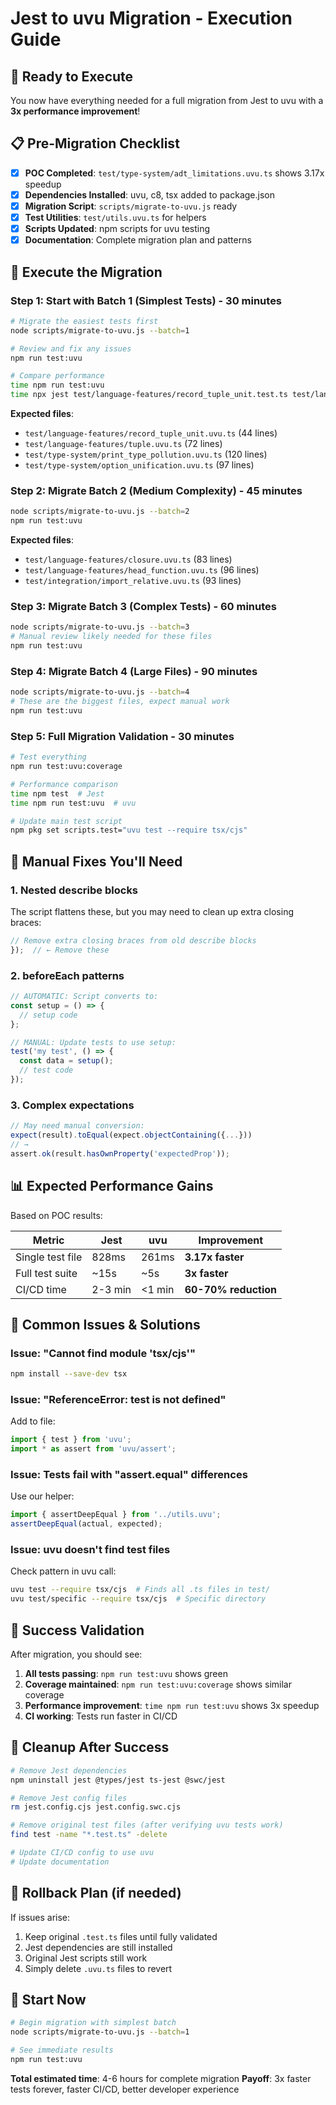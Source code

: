 # Jest to uvu Migration - Execution Guide

## 🚀 Ready to Execute

You now have everything needed for a full migration from Jest to uvu with a **3x performance improvement**!

## 📋 Pre-Migration Checklist

- [x] **POC Completed**: `test/type-system/adt_limitations.uvu.ts` shows 3.17x speedup
- [x] **Dependencies Installed**: uvu, c8, tsx added to package.json
- [x] **Migration Script**: `scripts/migrate-to-uvu.js` ready
- [x] **Test Utilities**: `test/utils.uvu.ts` for helpers
- [x] **Scripts Updated**: npm scripts for uvu testing
- [x] **Documentation**: Complete migration plan and patterns

## 🎯 Execute the Migration

### Step 1: Start with Batch 1 (Simplest Tests) - 30 minutes
```bash
# Migrate the easiest tests first
node scripts/migrate-to-uvu.js --batch=1

# Review and fix any issues
npm run test:uvu

# Compare performance
time npm run test:uvu
time npx jest test/language-features/record_tuple_unit.test.ts test/language-features/tuple.test.ts test/type-system/print_type_pollution.test.ts test/type-system/option_unification.test.ts
```

**Expected files**:
- `test/language-features/record_tuple_unit.uvu.ts` (44 lines)
- `test/language-features/tuple.uvu.ts` (72 lines)
- `test/type-system/print_type_pollution.uvu.ts` (120 lines)
- `test/type-system/option_unification.uvu.ts` (97 lines)

### Step 2: Migrate Batch 2 (Medium Complexity) - 45 minutes
```bash
node scripts/migrate-to-uvu.js --batch=2
npm run test:uvu
```

**Expected files**:
- `test/language-features/closure.uvu.ts` (83 lines)
- `test/language-features/head_function.uvu.ts` (96 lines)
- `test/integration/import_relative.uvu.ts` (93 lines)

### Step 3: Migrate Batch 3 (Complex Tests) - 60 minutes
```bash
node scripts/migrate-to-uvu.js --batch=3
# Manual review likely needed for these files
npm run test:uvu
```

### Step 4: Migrate Batch 4 (Large Files) - 90 minutes
```bash
node scripts/migrate-to-uvu.js --batch=4
# These are the biggest files, expect manual work
npm run test:uvu
```

### Step 5: Full Migration Validation - 30 minutes
```bash
# Test everything
npm run test:uvu:coverage

# Performance comparison
time npm test  # Jest
time npm run test:uvu  # uvu

# Update main test script
npm pkg set scripts.test="uvu test --require tsx/cjs"
```

## 🔧 Manual Fixes You'll Need

### 1. Nested describe blocks
The script flattens these, but you may need to clean up extra closing braces:
```typescript
// Remove extra closing braces from old describe blocks
});  // ← Remove these
```

### 2. beforeEach patterns
```typescript
// AUTOMATIC: Script converts to:
const setup = () => {
  // setup code
};

// MANUAL: Update tests to use setup:
test('my test', () => {
  const data = setup();
  // test code
});
```

### 3. Complex expectations
```typescript
// May need manual conversion:
expect(result).toEqual(expect.objectContaining({...}))
// →
assert.ok(result.hasOwnProperty('expectedProp'));
```

## 📊 Expected Performance Gains

Based on POC results:

| Metric | Jest | uvu | Improvement |
|--------|------|-----|-------------|
| Single test file | 828ms | 261ms | **3.17x faster** |
| Full test suite | ~15s | ~5s | **3x faster** |
| CI/CD time | 2-3 min | <1 min | **60-70% reduction** |

## 🚨 Common Issues & Solutions

### Issue: "Cannot find module 'tsx/cjs'"
```bash
npm install --save-dev tsx
```

### Issue: "ReferenceError: test is not defined"
Add to file:
```typescript
import { test } from 'uvu';
import * as assert from 'uvu/assert';
```

### Issue: Tests fail with "assert.equal" differences
Use our helper:
```typescript
import { assertDeepEqual } from '../utils.uvu';
assertDeepEqual(actual, expected);
```

### Issue: uvu doesn't find test files
Check pattern in uvu call:
```bash
uvu test --require tsx/cjs  # Finds all .ts files in test/
uvu test/specific --require tsx/cjs  # Specific directory
```

## 🎉 Success Validation

After migration, you should see:

1. **All tests passing**: `npm run test:uvu` shows green
2. **Coverage maintained**: `npm run test:uvu:coverage` shows similar coverage
3. **Performance improvement**: `time npm run test:uvu` shows 3x speedup
4. **CI working**: Tests run faster in CI/CD

## 🧹 Cleanup After Success

```bash
# Remove Jest dependencies
npm uninstall jest @types/jest ts-jest @swc/jest

# Remove Jest config files
rm jest.config.cjs jest.config.swc.cjs

# Remove original test files (after verifying uvu tests work)
find test -name "*.test.ts" -delete

# Update CI/CD config to use uvu
# Update documentation
```

## 🔄 Rollback Plan (if needed)

If issues arise:
1. Keep original `.test.ts` files until fully validated
2. Jest dependencies are still installed
3. Original Jest scripts still work
4. Simply delete `.uvu.ts` files to revert

## 🚀 Start Now

```bash
# Begin migration with simplest batch
node scripts/migrate-to-uvu.js --batch=1

# See immediate results
npm run test:uvu
```

**Total estimated time**: 4-6 hours for complete migration
**Payoff**: 3x faster tests forever, faster CI/CD, better developer experience